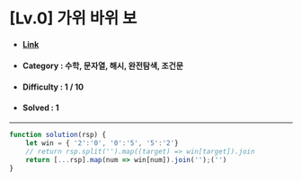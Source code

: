 # [Lv.0] 가위 바위 보  
* #### [Link](https://school.programmers.co.kr/learn/courses/30/lessons/120839)
* #### Category : 수학, 문자열, 해시, 완전탐색, 조건문
* #### Difficulty : 1 / 10  
* #### Solved : 1

<hr />

```js
function solution(rsp) {
    let win = { '2':'0', '0':'5', '5':'2'}
    // return rsp.split('').map((target) => win[target]).join
    return [...rsp].map(num => win[num]).join('');('')
}
```